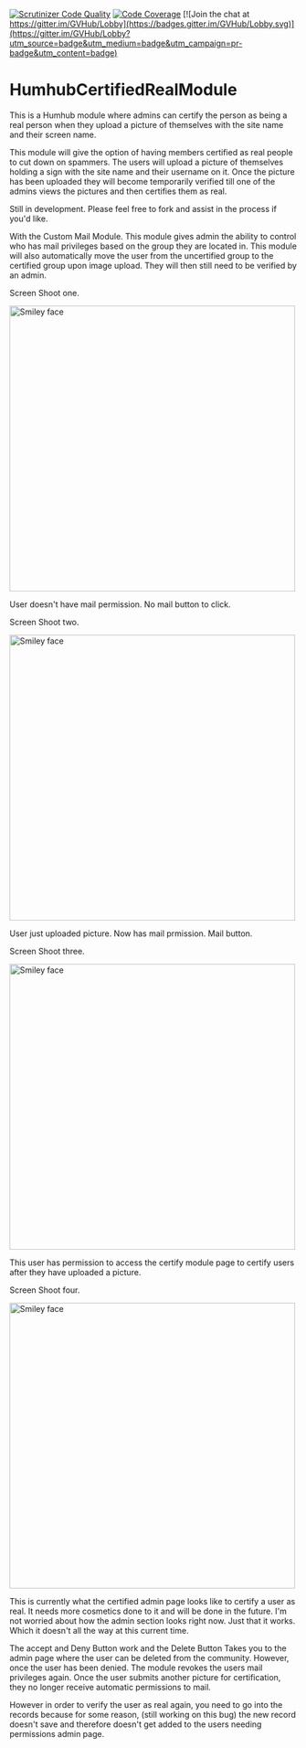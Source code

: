 [![Scrutinizer Code Quality](https://scrutinizer-ci.com/g/GreenVolume/member-certification-/badges/quality-score.png?b=dev)](https://scrutinizer-ci.com/g/GreenVolume/member-certification-/?branch=dev) [![Code Coverage](https://scrutinizer-ci.com/g/GreenVolume/member-certification-/badges/coverage.png?b=dev)](https://scrutinizer-ci.com/g/GreenVolume/member-certification-/?branch=dev) [![Join the chat at https://gitter.im/GVHub/Lobby](https://badges.gitter.im/GVHub/Lobby.svg)](https://gitter.im/GVHub/Lobby?utm_source=badge&utm_medium=badge&utm_campaign=pr-badge&utm_content=badge)

# HumhubCertifiedRealModule
This is a Humhub module where admins can certify the person as being a real person when they upload a picture of themselves with the site name and their screen name. 

This module will give the option of having members certified as real people to cut down on spammers. The users will
upload a picture of themselves holding a sign with the site name and their username on it. Once the picture has been uploaded
they will become temporarily verified till one of the admins views the pictures and then certifies them as real. 

Still in development. Please feel free to fork and assist in the process if you'd like.

With the Custom Mail Module. This module gives admin the ability to control who has mail privileges based on the group they are located in. This module will also automatically move the user from the uncertified group to the certified group upon image upload. They will then still need to be verified by an admin.

Screen Shoot one. 

<img src="https://github.com/GreenVolume/member-certification-/blob/master/ScreenShots/certified.JPG?raw=true" alt="Smiley face" width="500" height="auto">

User doesn't have mail permission. No mail button to click. 

Screen Shoot two. 

<img src="https://github.com/GreenVolume/member-certification-/blob/master/ScreenShots/certified1.JPG?raw=true" alt="Smiley face" width="500" height="auto">

User just uploaded picture. Now has mail prmission. Mail button.

Screen Shoot three.

<img src="https://github.com/GreenVolume/member-certification-/blob/master/ScreenShots/certified2.JPG?raw=true" alt="Smiley face" width="500" height="auto">

This user has permission to access the certify module page to certify users after they have uploaded a picture. 

Screen Shoot four. 

<img src="https://github.com/GreenVolume/member-certification-/blob/master/ScreenShots/certified3.JPG?raw=true" alt="Smiley face" width="500" height="auto">

 This is currently what the certified admin page looks like to certify a user as real. It needs more cosmetics done to it and will be done in the future. I'm not worried about how the admin section looks right now. Just that it works. Which it doesn't all the way at this current time.
 
 
The accept and Deny Button work and the Delete Button Takes you to the admin page where the user can be deleted from the community. However, once the user has been denied. The module revokes the users mail privileges again. Once the user submits another picture for certification, they no longer receive automatic permissions to mail.


However in order to verify the user as real again, you need to go into the records because for some reason, (still working on this bug) the new record doesn't save and therefore doesn't get added to the users needing permissions admin page.

